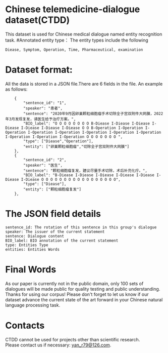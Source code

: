 # Chinese telemedicine-dialogue dataset(CTDD)
This dataset is used for Chinese medical dialogue named entity recognition task.
#Annotated entity type：
The entity types include the following
```
Diease, Symptom, Operation, Time, Pharmaceutical, examination
```
# Dataset format:
All the data is stored in a JSON file.There are 6 fields in the file. An example as follows:
```
    {
        "sentence_id": "1",
        "speaker": "患者",
        "sentence": "2020年9月因卵巢颗粒细胞瘤手术切除全子宫双附件大网膜，2022年3月发现复发，请医生给予治疗方案。",
        "BIO_label": "O O O O O O O O B-Diease I-Diease I-Diease I-Diease I-Diease I-Diease I-Diease O O B-Operation I-Operation I-Operation I-Operation I-Operation I-Operation I-Operation I-Operation I-Operation I-Operation I-Operation O O O O O O O ",
        "type": ["Diease","Operation"],
        "entity": ["卵巢颗粒细胞瘤","切除全子宫双附件大网膜"]
    },
    {
        "sentence_id": "2",
        "speaker": "医生",
        "sentence": "颗粒细胞瘤复发，建议尽量手术切除，术后补充化疗。",
        "BIO_label": "B-Diease I-Diease I-Diease I-Diease I-Diease I-Diease I-Diease O O O O O O O O O O O O O O O O O",
        "type": ["Diease"],
        "entity": ["颗粒细胞瘤复发"]
    },
```
# The JSON field details
```
sentence_id: The rotation of this sentence in this group's dialogue
speaker: The issuer of the current statement
sentence: Dialogue content
BIO_label: BIO annotation of the current statement
type: Entities Type
entities: Entities Words
```
# Final Words
As our paper is currently not in the public domain, only 100 sets of dialogues will be made public for quality testing and public understanding.<br>
Thanks for using our corpus! Please don't forget to let us know if our dataset advance the current state of the art forward in your Chinese natural language processing task.<br>
# Contacts
CTDD cannot be used for projects other than scientific research.<br>
Please contact us if necessary: yan_r79@126.com.
